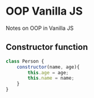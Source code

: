 # OOP Vanilla JS
Notes on OOP in Vanilla JS

## Constructor function
```js
class Person {
    constructor(name, age){
        this.age = age;
        this.name = name;
    }
}
```